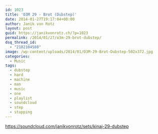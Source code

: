 ```yaml
---
id: 1023
title: 'O3M 29 - Brot (Dubstep)'
date: 2014-01-27T19:17:04+00:00
author: Janik von Rotz
layout: post
guid: https://janikvonrotz.ch/?p=1023
permalink: /2014/01/27/o3m-29-brot-dubstep/
dsq_thread_id:
  - "2182104588"
image: /wp-content/uploads/2014/01/O3M-29-Brot-Dubstep-502x372.jpg
categories:
  - Music
tags:
  - dubstep
  - hard
  - machine
  - man
  - music
  - one
  - playlist
  - soundcloud
  - step
  - stupping
---
```

https://soundcloud.com/janikvonrotz/sets/kinaj-29-dubstep